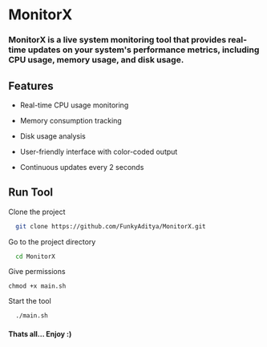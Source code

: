 
# MonitorX

### MonitorX is a live system monitoring tool that provides real-time updates on your system's performance metrics, including CPU usage, memory usage, and disk usage.


## Features

* Real-time CPU usage monitoring

* Memory consumption tracking

* Disk usage analysis

* User-friendly interface with color-coded output

* Continuous updates every 2 seconds


## Run Tool

Clone the project

```bash
  git clone https://github.com/FunkyAditya/MonitorX.git
```

Go to the project directory

```bash
  cd MonitorX
```

Give permissions

```
chmod +x main.sh  
```

Start the tool

```bash
  ./main.sh
```

#### Thats all... Enjoy :)